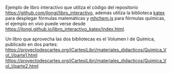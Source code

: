 Ejemplo de libro interactivo que utiliza el código del repositorio
https://github.com/jlongi/libro_interactivo, además utiliza la biblioteca [katex](https://katex.org/) para desplegar fórmulas matemáticas y [mhchem.js](https://mhchem.github.io/MathJax-mhchem/) para fórmulas químicas, el ejemplo en vivo puede verse desde https://jlongi.github.io/libro_interactivo_katex/index.html.

Un libro que aprovecha las dos bibliotecas es el Volumen I de Química, publicado en dos partes:
https://proyectodescartes.org/iCartesiLibri/materiales_didacticos/Quimica_Vol_I/parte1.html
https://proyectodescartes.org/iCartesiLibri/materiales_didacticos/Quimica_Vol_I/parte2.html
